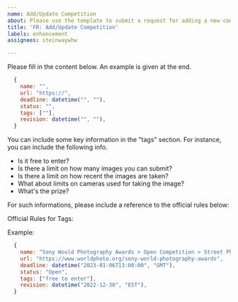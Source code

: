 ```yaml
---
name: Add/Update Competition
about: Please use the template to submit a request for adding a new competition.
title: 'FR: Add/Update Competition'
labels: enhancement
assignees: steinwaywhw

---
```


Please fill in the content below. An example is given at the end. 

```js
  {
    name: "",
    url: "https://",
    deadline: datetime("", ""),
    status: "",
    tags: [""],
    revision: datetime("", ""),
  }
```

You can include some key information in the "tags" section. For instance, you can include the following info.

* Is it free to enter? 
* Is there a limit on how many images you can submit? 
* Is there a limit on how recent the images are taken? 
* What about limits on cameras used for taking the image? 
* What's the prize? 

For such informations, please include a reference to the official rules below:

Official Rules for Tags:

Example: 

```js
  {
    name: "Sony Would Photography Awards > Open Competition > Street Photography",
    url: "https://www.worldphoto.org/sony-world-photography-awards",
    deadline: datetime("2023-01-06T13:00:00", "GMT"),
    status: "Open",
    tags: ["free to enter"],
    revision: datetime("2022-12-30", "EST"),
  }
```
